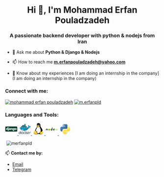 <h1 align="center">Hi 👋, I'm Mohammad Erfan Pouladzadeh</h1>
<h3 align="center">A passionate backend developer with python & nodejs from Iran</h3>

- 💬 Ask me about **Python & Django & Nodejs**

- 📫 How to reach me **m.erfanpouladzadeh@yahoo.com**

- 📄 Know about my experiences [I am doing an internship in the company](I am doing an internship in the company)

<h3 align="left">Connect with me:</h3>
<p align="left">
<a href="https://stackoverflow.com/users/mohammad erfan pouladzadeh" target="blank"><img align="center" src="https://raw.githubusercontent.com/rahuldkjain/github-profile-readme-generator/master/src/images/icons/Social/stack-overflow.svg" alt="mohammad erfan pouladzadeh" height="30" width="40" /></a>
<a href="https://instagram.com/m.erfanpld" target="blank"><img align="center" src="https://raw.githubusercontent.com/rahuldkjain/github-profile-readme-generator/master/src/images/icons/Social/instagram.svg" alt="m.erfanpld" height="30" width="40" /></a>
</p>

<h3 align="left">Languages and Tools:</h3>
<p align="left"> <a href="https://www.djangoproject.com/" target="_blank"> <img src="https://raw.githubusercontent.com/devicons/devicon/master/icons/django/django-original.svg" alt="django" width="40" height="40"/> </a> <a href="https://www.docker.com/" target="_blank"> <img src="https://raw.githubusercontent.com/devicons/devicon/master/icons/docker/docker-original-wordmark.svg" alt="docker" width="40" height="40"/> </a> <a href="https://www.linux.org/" target="_blank"> <img src="https://raw.githubusercontent.com/devicons/devicon/master/icons/linux/linux-original.svg" alt="linux" width="40" height="40"/> </a> <a href="https://nodejs.org" target="_blank"> <img src="https://raw.githubusercontent.com/devicons/devicon/master/icons/nodejs/nodejs-original-wordmark.svg" alt="nodejs" width="40" height="40"/> </a> <a href="https://www.python.org" target="_blank"> <img src="https://raw.githubusercontent.com/devicons/devicon/master/icons/python/python-original.svg" alt="python" width="40" height="40"/> </a> </p>

<p>&nbsp;<img align="center" src="https://github-readme-stats.vercel.app/api?username=merfanpld&show_icons=true&locale=en" alt="merfanpld" /></p>

📫 **Contact me by:**

* [Email](mailto:m.erfanpouladzadeh@yahoo.com)
* [Telegram](https://t.me/@erfanpld)
<!--* [Twitter](https://twitter.com/_amir_yaghoubi_)-->
